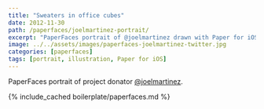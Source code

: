 ```yaml
---
title: "Sweaters in office cubes"
date: 2012-11-30
path: /paperfaces/joelmartinez-portrait/
excerpt: "PaperFaces portrait of @joelmartinez drawn with Paper for iOS on an iPad."
image: ../../assets/images/paperfaces-joelmartinez-twitter.jpg
categories: [paperfaces]
tags: [portrait, illustration, Paper for iOS]
---
```


PaperFaces portrait of project donator [@joelmartinez](https://twitter.com/joelmartinez).

{% include_cached boilerplate/paperfaces.md %}
